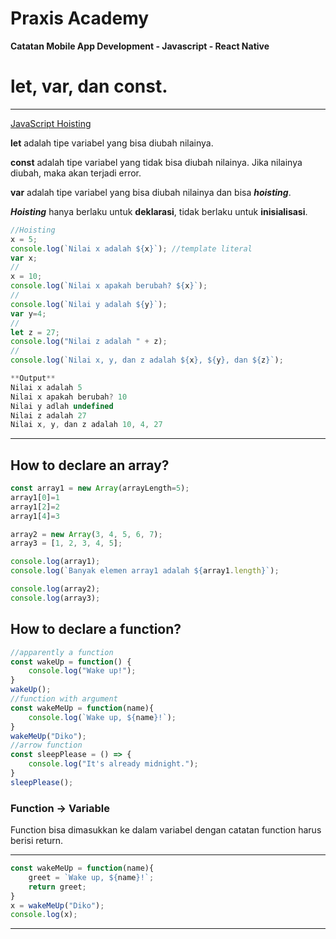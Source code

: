 # Praxis Academy

**Catatan Mobile App Development - Javascript - React Native**

# let, var, dan const.

---

[JavaScript Hoisting](https://www.w3schools.com/js/js_hoisting.asp)

**let** adalah tipe variabel yang bisa diubah nilainya.

**const**  adalah tipe variabel yang tidak bisa diubah nilainya. Jika nilainya diubah, maka akan terjadi error.

**var** adalah tipe variabel yang bisa diubah nilainya dan bisa ***hoisting***.

***Hoisting*** hanya berlaku untuk **deklarasi**, tidak berlaku untuk **inisialisasi**.

```jsx
//Hoisting
x = 5;
console.log(`Nilai x adalah ${x}`); //template literal
var x;
//
x = 10;
console.log(`Nilai x apakah berubah? ${x}`);
//
console.log(`Nilai y adalah ${y}`);
var y=4;
//
let z = 27;
console.log("Nilai z adalah " + z);
//
console.log(`Nilai x, y, dan z adalah ${x}, ${y}, dan ${z}`);
```

```jsx
**Output**
Nilai x adalah 5
Nilai x apakah berubah? 10
Nilai y adlah undefined
Nilai z adalah 27
Nilai x, y, dan z adalah 10, 4, 27
```

---

## How to declare an array?

```jsx
const array1 = new Array(arrayLength=5);
array1[0]=1
array1[2]=2
array1[4]=3

array2 = new Array(3, 4, 5, 6, 7);
array3 = [1, 2, 3, 4, 5];

console.log(array1);
console.log(`Banyak elemen array1 adalah ${array1.length}`);

console.log(array2);
console.log(array3);
```

## How to declare a function?

```jsx
//apparently a function
const wakeUp = function() {
    console.log("Wake up!");
}
wakeUp();
//function with argument
const wakeMeUp = function(name){
    console.log(`Wake up, ${name}!`);
}
wakeMeUp("Diko");
//arrow function
const sleepPlease = () => {
    console.log("It's already midnight.");
}
sleepPlease();
```

### Function → Variable

Function bisa dimasukkan ke dalam variabel dengan catatan function harus berisi return.

---

```jsx
const wakeMeUp = function(name){
    greet = `Wake up, ${name}!`;
    return greet;
}
x = wakeMeUp("Diko");
console.log(x);
```

---